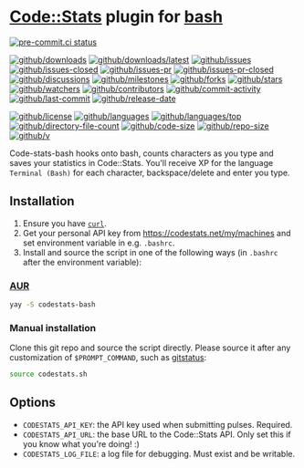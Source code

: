 # [Code::Stats](https://codestats.net/) plugin for [bash](http://www.bash.org/)

[![pre-commit.ci status](https://results.pre-commit.ci/badge/github/Freed-Wu/code-stats-bash/main.svg)](https://results.pre-commit.ci/latest/github/Freed-Wu/code-stats-bash/main)

[![github/downloads](https://shields.io/github/downloads/Freed-Wu/code-stats-bash/total)](https://github.com/Freed-Wu/code-stats-bash/releases)
[![github/downloads/latest](https://shields.io/github/downloads/Freed-Wu/code-stats-bash/latest/total)](https://github.com/Freed-Wu/code-stats-bash/releases/latest)
[![github/issues](https://shields.io/github/issues/Freed-Wu/code-stats-bash)](https://github.com/Freed-Wu/code-stats-bash/issues)
[![github/issues-closed](https://shields.io/github/issues-closed/Freed-Wu/code-stats-bash)](https://github.com/Freed-Wu/code-stats-bash/issues?q=is%3Aissue+is%3Aclosed)
[![github/issues-pr](https://shields.io/github/issues-pr/Freed-Wu/code-stats-bash)](https://github.com/Freed-Wu/code-stats-bash/pulls)
[![github/issues-pr-closed](https://shields.io/github/issues-pr-closed/Freed-Wu/code-stats-bash)](https://github.com/Freed-Wu/code-stats-bash/pulls?q=is%3Apr+is%3Aclosed)
[![github/discussions](https://shields.io/github/discussions/Freed-Wu/code-stats-bash)](https://github.com/Freed-Wu/code-stats-bash/discussions)
[![github/milestones](https://shields.io/github/milestones/all/Freed-Wu/code-stats-bash)](https://github.com/Freed-Wu/code-stats-bash/milestones)
[![github/forks](https://shields.io/github/forks/Freed-Wu/code-stats-bash)](https://github.com/Freed-Wu/code-stats-bash/network/members)
[![github/stars](https://shields.io/github/stars/Freed-Wu/code-stats-bash)](https://github.com/Freed-Wu/code-stats-bash/stargazers)
[![github/watchers](https://shields.io/github/watchers/Freed-Wu/code-stats-bash)](https://github.com/Freed-Wu/code-stats-bash/watchers)
[![github/contributors](https://shields.io/github/contributors/Freed-Wu/code-stats-bash)](https://github.com/Freed-Wu/code-stats-bash/graphs/contributors)
[![github/commit-activity](https://shields.io/github/commit-activity/w/Freed-Wu/code-stats-bash)](https://github.com/Freed-Wu/code-stats-bash/graphs/commit-activity)
[![github/last-commit](https://shields.io/github/last-commit/Freed-Wu/code-stats-bash)](https://github.com/Freed-Wu/code-stats-bash/commits)
[![github/release-date](https://shields.io/github/release-date/Freed-Wu/code-stats-bash)](https://github.com/Freed-Wu/code-stats-bash/releases/latest)

[![github/license](https://shields.io/github/license/Freed-Wu/code-stats-bash)](https://github.com/Freed-Wu/code-stats-bash/blob/main/LICENSE)
[![github/languages](https://shields.io/github/languages/count/Freed-Wu/code-stats-bash)](https://github.com/Freed-Wu/code-stats-bash)
[![github/languages/top](https://shields.io/github/languages/top/Freed-Wu/code-stats-bash)](https://github.com/Freed-Wu/code-stats-bash)
[![github/directory-file-count](https://shields.io/github/directory-file-count/Freed-Wu/code-stats-bash)](https://github.com/Freed-Wu/code-stats-bash)
[![github/code-size](https://shields.io/github/languages/code-size/Freed-Wu/code-stats-bash)](https://github.com/Freed-Wu/code-stats-bash)
[![github/repo-size](https://shields.io/github/repo-size/Freed-Wu/code-stats-bash)](https://github.com/Freed-Wu/code-stats-bash)
[![github/v](https://shields.io/github/v/release/Freed-Wu/code-stats-bash)](https://github.com/Freed-Wu/code-stats-bash)

Code-stats-bash hooks onto bash, counts characters as you type and saves your
statistics in Code::Stats. You'll receive XP for the language `Terminal (Bash)`
for each character, backspace/delete and enter you type.

## Installation

1. Ensure you have [`curl`](https://curl.haxx.se/).
2. Get your personal API key from <https://codestats.net/my/machines> and set
   environment variable in e.g. `.bashrc`.
3. Install and source the script in one of the following ways (in `.bashrc`
   after the environment variable):

### [AUR](aur.archlinux.org/packages/code-stats-bash)

```bash
yay -S codestats-bash
```

### Manual installation

Clone this git repo and source the script directly. Please source it after any
customization of `$PROMPT_COMMAND`, such as
[gitstatus](https://github.com/romkatv/gitstatus):

```bash
source codestats.sh
```

## Options

- `CODESTATS_API_KEY`: the API key used when submitting pulses. Required.
- `CODESTATS_API_URL`: the base URL to the Code::Stats API. Only set this if
  you know what you're doing! :)
- `CODESTATS_LOG_FILE`: a log file for debugging. Must exist and be writable.
